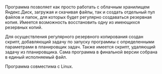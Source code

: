 Программа позволяет как просто работать с облачным хранилищем Яндекс.Диск, загружая и скачивая файлы, так и создать отдельный пул файлов и папок, для которых будет регулярно создаваться резервная копия. 
Имеется возможность восстановить одну из имеющихся резервных копий. 

Для осуществления регулярного резервного копирования создан скрипт, добавляющий задачу по запуску программы с определенными параметрами в планировщик задач.
Также имеется скрипт, удаляющий задачу из планировщика.
Сама программа в финальной версии собрана в единый исполняемый файл.

Программа совместима с Linux.
